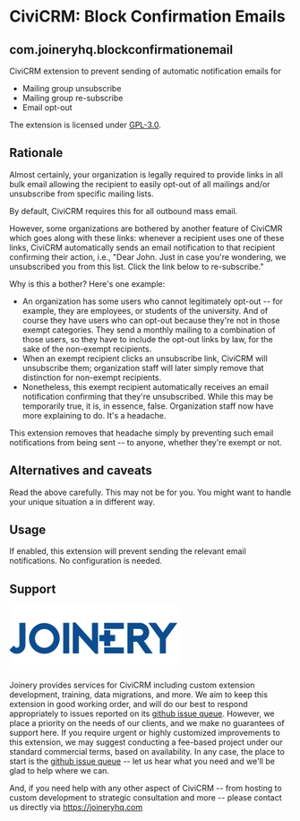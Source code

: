 # CiviCRM: Block Confirmation Emails
## com.joineryhq.blockconfirmationemail

CiviCRM extension to prevent sending of automatic notification emails for

* Mailing group unsubscribe
* Mailing group re-subscribe
* Email opt-out

The extension is licensed under [GPL-3.0](LICENSE.txt).

## Rationale

Almost certainly, your organization is legally required to provide links in all
bulk email allowing the recipient to easily opt-out of all mailings and/or
unsubscribe from specific mailing lists.

By default, CiviCRM requires this for all outbound mass email.

However, some organizations are bothered by another feature of CiviCMR which
goes along with these links: whenever a recipient uses one of these links,
CiviCRM automatically sends an email notification to that recipient confirming
their action, i.e., "Dear John. Just in case you're wondering, we unsubscribed
you from this list. Click the link below to re-subscribe."

Why is this a bother? Here's one example:

* An organization has some users who cannot legitimately opt-out -- for example,
  they are employees, or students of the university. And of course they have users
  who can opt-out because they're not in those exempt categories. They send a
  monthly mailing to a combination of those users, so they have to include the
  opt-out links by law, for the sake of the non-exempt recipients.
* When an exempt recipient clicks an unsubscribe link, CiviCRM will unsubscribe
  them; organization staff will later simply remove that distinction for
  non-exempt recipients.
* Nonetheless, this exempt recipient automatically receives an email notification
  confirming that they're unsubscribed. While this may be temporarily true, it is,
  in essence, false. Organization staff now have more explaining to do. It's a
  headache.

This extension removes that headache simply by preventing such email notifications
from being sent -- to anyone, whether they're exempt or not.

## Alternatives and caveats

Read the above carefully. This may not be for you. You might want to handle your
unique situation a in different way.


## Usage

If enabled, this extension will prevent sending the relevant email notifications.
No configuration is needed.


## Support
![screenshot](/images/joinery-logo.png)

Joinery provides services for CiviCRM including custom extension development,
training, data migrations, and more. We aim to keep this extension in good
working order, and will do our best to respond appropriately to issues reported
on its [github issue queue](https://github.com/JoineryHQ/com.joineryhq.blockconfirmationemail/issues).
However, we place a priority on the needs of our clients, and we make no
guarantees of support here. If you require urgent or highly customized
improvements to this extension, we may suggest conducting a fee-based project
under our standard commercial terms, based on availability.  In any case, the
place to start is the [github issue queue](https://github.com/JoineryHQ/com.joineryhq.blockconfirmationemail/issues) --
let us hear what you need and we'll be glad to help where we can.

And, if you need help with any other aspect of CiviCRM -- from hosting to custom
development to strategic consultation and more -- please contact us directly via
https://joineryhq.com